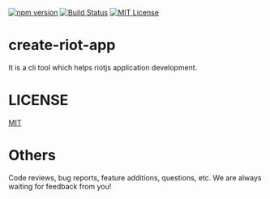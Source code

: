 [![npm version](https://badge.fury.io/js/create-riot-app.svg)](https://badge.fury.io/js/create-riot-app)
[![Build Status](https://travis-ci.org/k-kuwahara/create-riot-app.svg?branch=master)](https://travis-ci.org/k-kuwahara/create-riot-app)
[![MIT License](http://img.shields.io/badge/license-MIT-blue.svg?style=flat)](LICENSE)

# create-riot-app
It is a cli tool which helps riotjs application development.

# LICENSE
[MIT](https://github.com/k-kuwahara/create-riot-app/blob/master/LICENSE)

# Others
Code reviews, bug reports, feature additions, questions, etc. We are always waiting for feedback from you!
